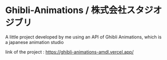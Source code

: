 # Ghibli-Animations / 株式会社スタジオジブリ

A little project developed by me using an API of Ghibli Animations, which is a japanese animation studio

link of the project : https://ghibli-animations-amdl.vercel.app/
